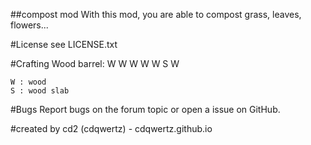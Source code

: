 ##compost mod
With this mod, you are able to compost grass, leaves, flowers...

#License
see LICENSE.txt

#Crafting
Wood barrel:
	W		W
	W		W
	W	S	W

	W : wood
	S : wood slab

#Bugs
Report bugs on the forum topic or open a issue on GitHub.

#created by
cd2 (cdqwertz) - cdqwertz.github.io
